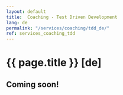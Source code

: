 ```yaml
---
layout: default
title:  Coaching - Test Driven Development
lang: de
permalink: "/services/coaching/tdd_de/"
ref: services_coaching_tdd
---
```

# {{ page.title }} [de]
## Coming soon!
